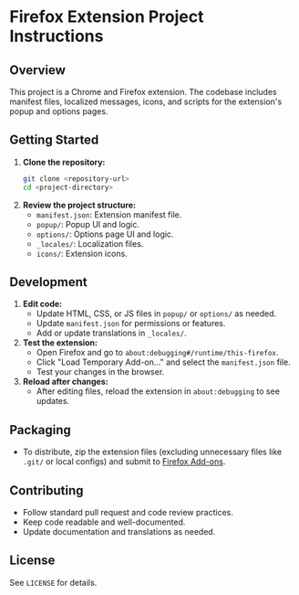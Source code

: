 # Firefox Extension Project Instructions

## Overview
This project is a Chrome and Firefox extension. The codebase includes manifest files, localized messages, icons, and scripts for the extension's popup and options pages.

## Getting Started
1. **Clone the repository:**
   ```sh
   git clone <repository-url>
   cd <project-directory>
   ```
2. **Review the project structure:**
   - `manifest.json`: Extension manifest file.
   - `popup/`: Popup UI and logic.
   - `options/`: Options page UI and logic.
   - `_locales/`: Localization files.
   - `icons/`: Extension icons.

## Development
1. **Edit code:**
   - Update HTML, CSS, or JS files in `popup/` or `options/` as needed.
   - Update `manifest.json` for permissions or features.
   - Add or update translations in `_locales/`.
2. **Test the extension:**
   - Open Firefox and go to `about:debugging#/runtime/this-firefox`.
   - Click "Load Temporary Add-on..." and select the `manifest.json` file.
   - Test your changes in the browser.
3. **Reload after changes:**
   - After editing files, reload the extension in `about:debugging` to see updates.

## Packaging
- To distribute, zip the extension files (excluding unnecessary files like `.git/` or local configs) and submit to [Firefox Add-ons](https://addons.mozilla.org/).

## Contributing
- Follow standard pull request and code review practices.
- Keep code readable and well-documented.
- Update documentation and translations as needed.

## License
See `LICENSE` for details.

